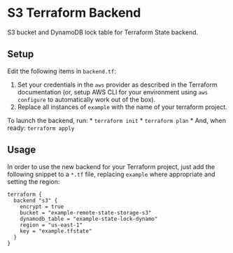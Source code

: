 # S3 Terraform Backend
S3 bucket and DynamoDB lock table for Terraform State backend.

## Setup

Edit the following items in `backend.tf`:
1. Set your credentials in the `aws` provider as described in the Terraform documentation (or, setup AWS CLI for your environment using `aws configure` to automatically work out of the box).
2. Replace all instances of `example` with the name of your terraform project.

To launch the backend, run:
    * `terraform init`
    * `terraform plan`
    * And, when ready: `terraform apply`
    
## Usage

In order to use the new backend for your Terraform project, just add the following snippet to a `*.tf` file, replacing `example` where appropriate and setting the region:

    terraform {
      backend "s3" {
        encrypt = true
        bucket = "example-remote-state-storage-s3"
        dynamodb_table = "example-state-lock-dynamo"
        region = "us-east-1"
        key = "example.tfstate"
      }
    }
    
